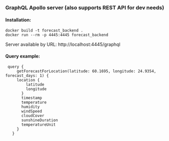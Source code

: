 ### GraphQL Apollo server (also supports REST API for dev needs)

#### Installation:
```
docker build -t forecast_backend .
docker run --rm -p 4445:4445 forecast_backend
```
Server available by URL:
http://localhost:4445/graphql

#### Query example:
```
 query {
     getForecastForLocation(latitude: 60.1695, longitude: 24.9354, forecast_days: 1) {
     location {
         latitude
         longitude
       }
       timestamp
       temperature
       humidity
       windSpeed
       cloudCover
       sunshineDuration
       temperatureUnit
     }
   }
```

